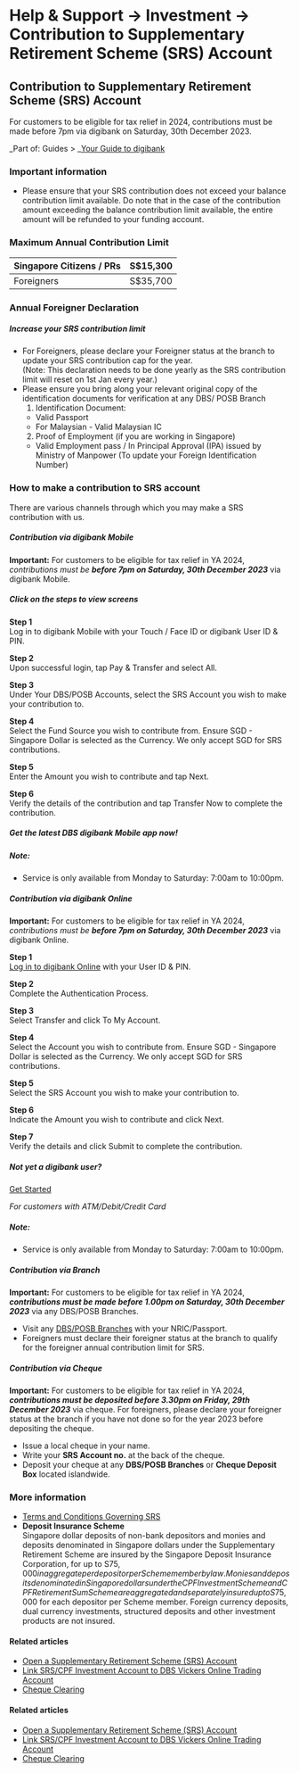 # Help & Support -> Investment -> Contribution to Supplementary Retirement Scheme (SRS) Account

## Contribution to Supplementary Retirement Scheme (SRS) Account

For customers to be eligible for tax relief in 2024, contributions must be made before 7pm via digibank on Saturday, 30th December 2023.

_Part of: Guides > _[Your Guide to digibank](https://www.dbs.com.sg/personal/support/guide-ibanking.html)

### Important information

  * Please ensure that your SRS contribution does not exceed your balance contribution limit available. Do note that in the case of the contribution amount exceeding the balance contribution limit available, the entire amount will be refunded to your funding account.

### Maximum Annual Contribution Limit

Singapore Citizens / PRs | S$15,300  
---|---  
Foreigners | S$35,700  



### Annual Foreigner Declaration 

#####  Increase your SRS contribution limit

  * For Foreigners, please declare your Foreigner status at the branch to update your SRS contribution cap for the year.  
(Note: This declaration needs to be done yearly as the SRS contribution limit will reset on 1st Jan every year.)
  * Please ensure you bring along your relevant original copy of the identification documents for verification at any DBS/ POSB Branch 
    1. Identification Document: 
      * Valid Passport
      * For Malaysian - Valid Malaysian IC
    2. Proof of Employment (if you are working in Singapore) 
      * Valid Employment pass / In Principal Approval (IPA) issued by Ministry of Manpower (To update your Foreign Identification Number)



### How to make a contribution to SRS account

There are various channels through which you may make a SRS contribution with us.

#####  Contribution via digibank Mobile

**Important:** For customers to be eligible for tax relief in YA 2024, _contributions must be **before 7pm on Saturday, 30th December 2023**_ via digibank Mobile. 

##### **Click on the steps to view screens**

**Step 1**  
Log in to digibank Mobile with your Touch / Face ID or digibank User ID & PIN. 

**Step 2**  
Upon successful login, tap Pay & Transfer and select All. 

**Step 3**  
Under Your DBS/POSB Accounts, select the SRS Account you wish to make your contribution to. 

**Step 4**  
Select the Fund Source you wish to contribute from. Ensure SGD - Singapore Dollar is selected as the Currency. We only accept SGD for SRS contributions. 

**Step 5**  
Enter the Amount you wish to contribute and tap Next. 

**Step 6**  
Verify the details of the contribution and tap Transfer Now to complete the contribution. 

##### Get the latest DBS digibank Mobile app now!

[](https://itunes.apple.com/us/app/dbs-mobile-banking/id1068403826?mt=8) [](https://play.google.com/store/apps/details?id=com.dbs.sg.dbsmbanking) [](https://appgallery.huawei.com/#/app/C101888471)

  
  


##### Note:

  * Service is only available from Monday to Saturday: 7:00am to 10:00pm.



#####  Contribution via digibank Online

**Important:** For customers to be eligible for tax relief in YA 2024, _contributions must be **before 7pm on Saturday, 30th December 2023**_ via digibank Online. 

**Step 1**  
[Log in to digibank Online](https://internet-banking.dbs.com.sg/) with your User ID & PIN. 

**Step 2**  
Complete the Authentication Process. 

**Step 3**  
Select Transfer and click To My Account. 

**Step 4**  
Select the Account you wish to contribute from. Ensure SGD - Singapore Dollar is selected as the Currency. We only accept SGD for SRS contributions. 

**Step 5**  
Select the SRS Account you wish to make your contribution to. 

**Step 6**  
Indicate the Amount you wish to contribute and click Next. 

**Step 7**  
Verify the details and click Submit to complete the contribution. 

  


##### Not yet a digibank user?

[Get Started](https://www.dbs.com.sg/personal/ibanking/ibapl/ib-apply.html)

_For customers with ATM/Debit/Credit Card_

  


##### Note:

  * Service is only available from Monday to Saturday: 7:00am to 10:00pm.

  
  


#####  Contribution via Branch

**Important:** For customers to be eligible for tax relief in YA 2024, **_contributions must be made before 1.00pm on Saturday, 30th December 2023_** via any DBS/POSB Branches. 

  * Visit any [DBS/POSB Branches](https://www.dbs.com.sg/index/locator.page) with your NRIC/Passport.
  * Foreigners must declare their foreigner status at the branch to qualify for the foreigner annual contribution limit for SRS.



#####  Contribution via Cheque

**Important:** For customers to be eligible for tax relief in YA 2024, **_contributions must be deposited before 3.30pm on Friday, 29th December 2023_** via cheque. For foreigners, please declare your foreigner status at the branch if you have not done so for the year 2023 before depositing the cheque. 

  * Issue a local cheque in your name.
  * Write your **SRS Account no.** at the back of the cheque.
  * Deposit your cheque at any **DBS/POSB Branches** or **Cheque Deposit Box** located islandwide.



  
  


### More information

  * [Terms and Conditions Governing SRS](https://www.dbs.com.sg/iwov-resources/pdf/invest/supplementary-retirement-scheme/Terms_and_Conditions_Governing_SRS_Accounts_DBS.pdf)
  * **Deposit Insurance Scheme**  
Singapore dollar deposits of non-bank depositors and monies and deposits denominated in Singapore dollars under the Supplementary Retirement Scheme are insured by the Singapore Deposit Insurance Corporation, for up to S$75,000 in aggregate per depositor per Scheme member by law. Monies and deposits denominated in Singapore dollars under the CPF Investment Scheme and CPF Retirement Sum Scheme are aggregated and separately insured up to S$75,000 for each depositor per Scheme member. Foreign currency deposits, dual currency investments, structured deposits and other investment products are not insured. 



#### Related articles

  * [Open a Supplementary Retirement Scheme (SRS) Account](https://www.dbs.com.sg/personal/support/bank-account-srs-account-opening.html)
  * [Link SRS/CPF Investment Account to DBS Vickers Online Trading Account](https://www.dbs.com.sg/personal/support/investment-vickers-link-cpf-srs-to-vickers.html)
  * [Cheque Clearing](https://www.dbs.com.sg/personal/support/bank-cheque-clearing.html)



#### Related articles

  * [Open a Supplementary Retirement Scheme (SRS) Account](https://www.dbs.com.sg/personal/support/bank-account-srs-account-opening.html)
  * [Link SRS/CPF Investment Account to DBS Vickers Online Trading Account](https://www.dbs.com.sg/personal/support/investment-vickers-link-cpf-srs-to-vickers.html)
  * [Cheque Clearing](https://www.dbs.com.sg/personal/support/bank-cheque-clearing.html)


